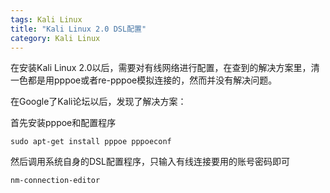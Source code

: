 ```yaml
---
tags: Kali Linux
title: "Kali Linux 2.0 DSL配置"
category: Kali Linux
---
```


在安装Kali Linux 2.0以后，需要对有线网络进行配置，在查到的解决方案里，清一色都是用pppoe或者re-pppoe模拟连接的，然而并没有解决问题。


在Google了Kali论坛以后，发现了解决方案：


首先安装pppoe和配置程序


`sudo apt-get install pppoe pppoeconf`


然后调用系统自身的DSL配置程序，只输入有线连接要用的账号密码即可


`nm-connection-editor`